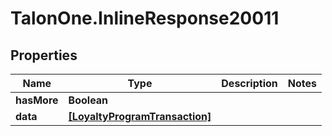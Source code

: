 # TalonOne.InlineResponse20011

## Properties

Name | Type | Description | Notes
------------ | ------------- | ------------- | -------------
**hasMore** | **Boolean** |  | 
**data** | [**[LoyaltyProgramTransaction]**](LoyaltyProgramTransaction.md) |  | 


